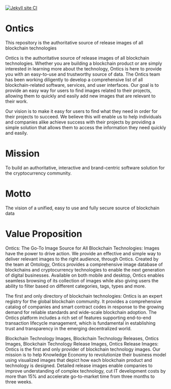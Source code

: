 [![Jekyll site CI](https://github.com/KOSASIH/Ontics/actions/workflows/jekyll.yml/badge.svg)](https://github.com/KOSASIH/Ontics/actions/workflows/jekyll.yml)

# Ontics

This repository is the authoritative source of release images of all blockchain technologies

Ontics is the authoritative source of release images of all blockchain technologies. Whether you are building a blockchain product or are simply interested in learning more about the technology, Ontics is here to provide you with an easy-to-use and trustworthy source of data.
The Ontics team has been working diligently to develop a comprehensive list of all blockchain-related software, services, and user interfaces. Our goal is to provide an easy way for users to find images related to their projects, allowing them to quickly and easily add new images that are relevant to their work.

Our vision is to make it easy for users to find what they need in order for their projects to succeed. We believe this will enable us to help individuals and companies alike achieve success with their projects by providing a simple solution that allows them to access the information they need quickly and easily.
 
 # Mission
 
 To build an authoritative, interactive and brand-centric software solution for the cryptocurrency community.
 
 # Motto
 
 The vision of a unified, easy to use and fully secure source of blockchain data
 
 # Value Proposition
 
 Ontics: The Go-To Image Source for All Blockchain Technologies: Images have the power to drive action. We provide an effective and simple way to deliver relevant images to the right audience, through Ontics. Created by the team at Ontology, Ontics provides a comprehensive image database of blockchains and cryptocurrency technologies to enable the next generation of digital businesses. Available on both mobile and desktop, Ontics enables seamless browsing of its collection of images while also giving users the ability to filter based on different categories, tags, types and more.
 
 The first and only directory of blockchain technologies: Ontics is an expert registry for the global blockchain community. It provides a comprehensive catalog of companies and smart contract codes in response to the growing demand for reliable standards and wide-scale blockchain adoption. The Ontics platform includes a rich set of features supporting end-to-end transaction lifecycle management, which is fundamental in establishing trust and transparency in the emerging decentralized world.
 
 Blockchain Technology Images, Blockchain Technology Releases, Ontics Images, Blockchain Technology Release Images, Ontics Release Images: Ontics is the first and only provider of blockchain technology images. Our mission is to help Knowledge Economy to revolutionize their business model using visualized images that depict how each blockchain product and technology is designed. Detailed release images enable companies to improve understanding of complex technology, cut IT development costs by more than 15% and accelerate go-to-market time from three months to three weeks.
 

 
